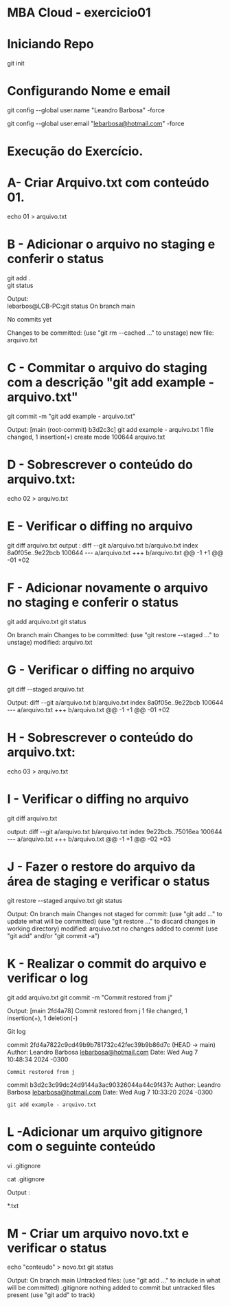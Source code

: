 # MBA Cloud - exercicio01

# Iniciando Repo
git init

# Configurando Nome e email 
git config --global user.name "Leandro Barbosa" -force

git config --global user.email "lebarbosa@hotmail.com" -force


# Execução do Exercício.

# A- Criar Arquivo.txt com conteúdo 01. 
echo 01 > arquivo.txt

# B - Adicionar o arquivo no staging e conferir o status

git add . \
git status 

Output: \
lebarbos@LCB-PC:git status
On branch main

No commits yet

Changes to be committed:
  (use "git rm --cached <file>..." to unstage)
        new file:   arquivo.txt

# C - Commitar o arquivo do staging com a descrição "git add example - arquivo.txt"

git commit -m "git add example - arquivo.txt"

Output:
[main (root-commit) b3d2c3c] git add example - arquivo.txt
 1 file changed, 1 insertion(+)
 create mode 100644 arquivo.txt

# D - Sobrescrever o conteúdo do arquivo.txt:
echo 02 > arquivo.txt

# E - Verificar o diffing no arquivo
git diff arquivo.txt
output :
diff --git a/arquivo.txt b/arquivo.txt
index 8a0f05e..9e22bcb 100644
--- a/arquivo.txt
+++ b/arquivo.txt
@@ -1 +1 @@
-01
+02

# F - Adicionar novamente o arquivo no staging e conferir o status
git add arquivo.txt
git status

On branch main
Changes to be committed:
  (use "git restore --staged <file>..." to unstage)
        modified:   arquivo.txt

# G - Verificar o diffing no arquivo
 git diff --staged arquivo.txt 

Output:
diff --git a/arquivo.txt b/arquivo.txt
index 8a0f05e..9e22bcb 100644
--- a/arquivo.txt
+++ b/arquivo.txt
@@ -1 +1 @@
-01
+02


# H - Sobrescrever o conteúdo do arquivo.txt:
echo 03 > arquivo.txt

# I - Verificar o diffing no arquivo
git diff arquivo.txt

output: 
diff --git a/arquivo.txt b/arquivo.txt
index 9e22bcb..75016ea 100644
--- a/arquivo.txt
+++ b/arquivo.txt
@@ -1 +1 @@
-02
+03

# J - Fazer o restore do arquivo da área de staging e verificar o status
git restore --staged arquivo.txt
git status 

Output: 
On branch main
Changes not staged for commit:
  (use "git add <file>..." to update what will be committed)
  (use "git restore <file>..." to discard changes in working directory)
        modified:   arquivo.txt
no changes added to commit (use "git add" and/or "git commit -a")

# K - Realizar o commit do arquivo e verificar o log

git add arquivo.txt
git commit -m "Commit restored from j"

Output:
[main 2fd4a78] Commit restored from j
 1 file changed, 1 insertion(+), 1 deletion(-)

 Git log

commit 2fd4a7822c9cd49b9b781732c42fec39b9b86d7c (HEAD -> main)
Author: Leandro Barbosa <lebarbosa@hotmail.com>
Date:   Wed Aug 7 10:48:34 2024 -0300

    Commit restored from j

commit b3d2c3c99dc24d9144a3ac90326044a44c9f437c
Author: Leandro Barbosa <lebarbosa@hotmail.com>
Date:   Wed Aug 7 10:33:20 2024 -0300

    git add example - arquivo.txt


# L -Adicionar um arquivo gitignore com o seguinte conteúdo
vi .gitignore

cat .gitignore 

Output : 

*.txt


# M - Criar um arquivo novo.txt e verificar o status
echo "conteudo" > novo.txt
git status

Output:
On branch main
Untracked files:
  (use "git add <file>..." to include in what will be committed)
        .gitignore
nothing added to commit but untracked files present (use "git add" to track)
